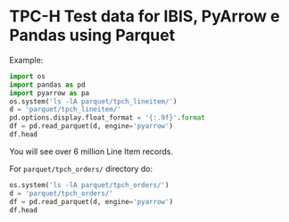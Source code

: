 # TPC-H Test data for IBIS, PyArrow e Pandas using Parquet

Example:

```python
import os
import pandas as pd
import pyarrow as pa
os.system('ls -lA parquet/tpch_lineitem/')
d = 'parquet/tpch_lineitem/'
pd.options.display.float_format = '{:.9f}'.format
df = pd.read_parquet(d, engine='pyarrow')
df.head
```

You will see over 6 million Line Item records.

For `parquet/tpch_orders/` directory do:

```python
os.system('ls -lA parquet/tpch_orders/')
d = 'parquet/tpch_orders/'
df = pd.read_parquet(d, engine='pyarrow')
df.head
```

